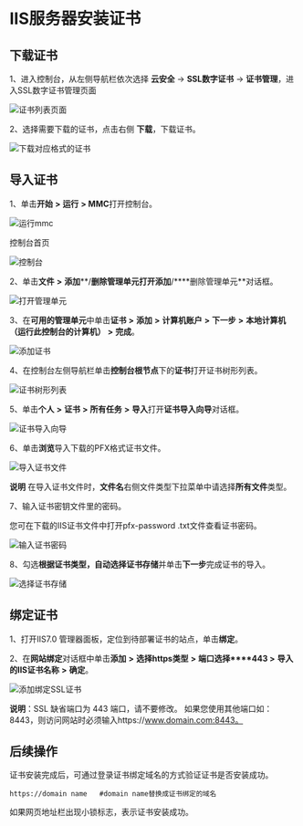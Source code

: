 # IIS服务器安装证书

## **下载证书**

1、进入控制台，从左侧导航栏依次选择 **云安全** -> **SSL数字证书** -> **证书管理**，进入SSL数字证书管理页面

![证书列表页面](/image/SSL-Certification/证书列表页面.png)

2、选择需要下载的证书，点击右侧 **下载**，下载证书。

![下载对应格式的证书](/image/SSL-Certification/下载对应格式的证书.png)

## 导入证书

1、单击**开始** **>** **运行** **> MMC**打开控制台。

![运行mmc](/image/SSL-Certification/运行mmc.png)

控制台首页

![控制台](/image/SSL-Certification/控制台.png)

2、单击**文件** **>** **添加****/****删除管理单元**打开**添加****/****删除管理单元**对话框。

![打开管理单元](/image/SSL-Certification/打开管理单元.png)

3、在**可用的管理单元**中单击**证书** **>** **添加** **>** **计算机账户** **>** **下一步** **>** **本地计算机（运行此控制台的计算机）** **>** **完成**。

![添加证书](/image/SSL-Certification/添加证书.png)

4、在控制台左侧导航栏单击**控制台根节点**下的**证书**打开证书树形列表。

![证书树形列表](/image/SSL-Certification/证书树形列表.png)

5、单击**个人** **>** **证书** **>** **所有任务** **>** **导入**打开**证书导入向导**对话框。

![证书导入向导](/image/SSL-Certification/证书导入向导.png)

6、单击**浏览**导入下载的PFX格式证书文件。

![导入证书文件](/image/SSL-Certification/导入证书文件.png)

**说明** 在导入证书文件时，**文件名**右侧文件类型下拉菜单中请选择**所有文件**类型。

7、输入证书密钥文件里的密码。

您可在下载的IIS证书文件中打开pfx-password .txt文件查看证书密码。

![输入证书密码](/image/SSL-Certification/输入证书密码.png)

8、勾选**根据证书类型，自动选择证书存储**并单击**下一步**完成证书的导入。

![选择证书存储](/image/SSL-Certification/选择证书存储.png)

## **绑定证书**

1、打开IIS7.0 管理器面板，定位到待部署证书的站点，单击**绑定**。

2、在**网站绑定**对话框中单击**添加** **>** **选择****https****类型** **>** **端口选择****443 >** **导入的****IIS****证书名称** **>** **确定**。

![添加绑定SSL证书](/image/SSL-Certification/添加绑定SSL证书.png)

**说明**：SSL 缺省端口为 443 端口，请不要修改。 如果您使用其他端口如：8443，则访问网站时必须输入https://www.domain.com:8443。

## 后续操作

证书安装完成后，可通过登录证书绑定域名的方式验证证书是否安装成功。

```
https://domain name   #domain name替换成证书绑定的域名
```

如果网页地址栏出现小锁标志，表示证书安装成功。
